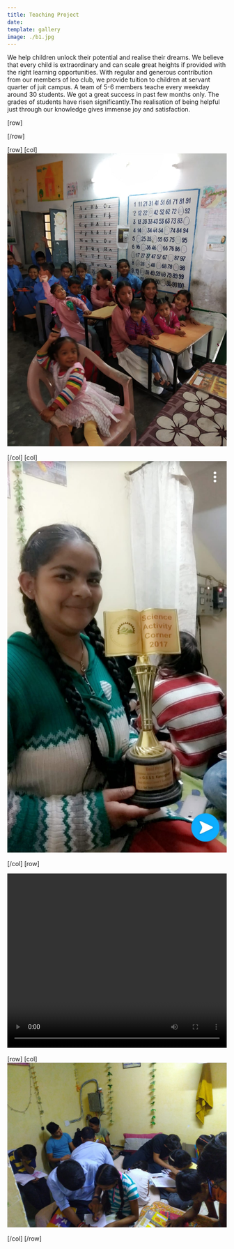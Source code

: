 ```yaml
---
title: Teaching Project
date: 
template: gallery
image: ./b1.jpg
---
```


We help children unlock their potential and realise their dreams. We believe that every child is extraordinary and can scale great heights if provided with the right learning opportunities. With regular and generous contribution from our members of leo club, we provide tuition to children at servant quarter of juit campus. A team of 5-6 members teache every weekday around 30 students. We got a great success in past few months only. The grades of students have risen significantly.The realisation of being helpful just through our knowledge gives immense joy and satisfaction. 

[row]

[/row]

[row]
[col]
![image](./b1.jpg)

[/col]
[col]
![image](./b3.jpg)

[/col]
[row]


<div class="row">
    <div class="col">
        <video width="100%" height="400vw" controls>
            <source src="b4.mp4" type="video/mp4">
        </video>
    </div>
</div>

[row]
[col]
![image](./b2.jpg)

[/col]
[/row]
